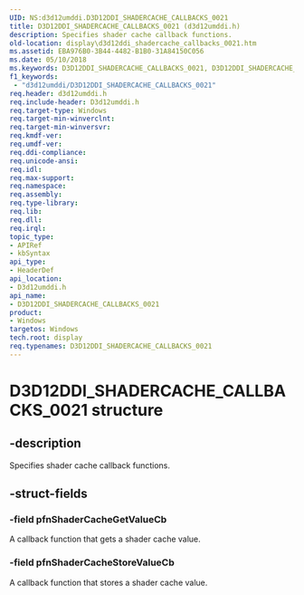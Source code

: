 ```yaml
---
UID: NS:d3d12umddi.D3D12DDI_SHADERCACHE_CALLBACKS_0021
title: D3D12DDI_SHADERCACHE_CALLBACKS_0021 (d3d12umddi.h)
description: Specifies shader cache callback functions.
old-location: display\d3d12ddi_shadercache_callbacks_0021.htm
ms.assetid: EBA976B0-3B44-4482-B1B0-31A84150C056
ms.date: 05/10/2018
ms.keywords: D3D12DDI_SHADERCACHE_CALLBACKS_0021, D3D12DDI_SHADERCACHE_CALLBACKS_0021 structure [Display Devices], d3d12umddi/D3D12DDI_SHADERCACHE_CALLBACKS_0021, display.d3d12ddi_shadercache_callbacks_0021
f1_keywords:
 - "d3d12umddi/D3D12DDI_SHADERCACHE_CALLBACKS_0021"
req.header: d3d12umddi.h
req.include-header: D3d12umddi.h
req.target-type: Windows
req.target-min-winverclnt: 
req.target-min-winversvr: 
req.kmdf-ver: 
req.umdf-ver: 
req.ddi-compliance: 
req.unicode-ansi: 
req.idl: 
req.max-support: 
req.namespace: 
req.assembly: 
req.type-library: 
req.lib: 
req.dll: 
req.irql: 
topic_type:
- APIRef
- kbSyntax
api_type:
- HeaderDef
api_location:
- D3d12umddi.h
api_name:
- D3D12DDI_SHADERCACHE_CALLBACKS_0021
product:
- Windows
targetos: Windows
tech.root: display
req.typenames: D3D12DDI_SHADERCACHE_CALLBACKS_0021
---
```


# D3D12DDI_SHADERCACHE_CALLBACKS_0021 structure


## -description


Specifies shader cache callback functions. 


## -struct-fields




### -field pfnShaderCacheGetValueCb

A callback function that gets a shader cache value. 


### -field pfnShaderCacheStoreValueCb

A callback function that stores a shader cache value. 

